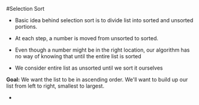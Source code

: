 #Selection Sort

- Basic idea behind selection sort is to divide list into sorted and unsorted portions.

- At each step, a number is moved from unsorted to sorted.

- Even though a number might be in the right location, our algorithm has no way
of knowing that until the entire list is sorted

- We consider entire list as unsorted until we sort it ourselves

**Goal:** We want the list to be in ascending order. We'll want to build up our
list from left to right, smallest to largest.

- 
